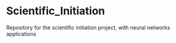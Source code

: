 # Scientific_Initiation
Repository for the scientific initiation project, with neural networks applications 
